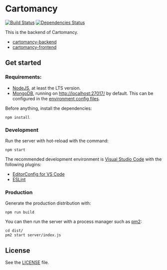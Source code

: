 # Cartomancy

[![Build Status](https://travis-ci.org/Thiht/cartomancy-backend.svg?branch=master)](https://travis-ci.org/Thiht/cartomancy-backend)
[![Dependencies Status](https://david-dm.org/Thiht/cartomancy-backend/status.png)](https://david-dm.org/Thiht/cartomancy-backend)

This is the backend of Cartomancy.

* [cartomancy-backend](https://github.com/Thiht/cartomancy-backend)
* [cartomancy-frontend](https://github.com/Thiht/cartomancy-frontend)

## Get started

### Requirements:

* [NodeJS](https://nodejs.org/en/), at least the LTS version.
* [MongoDB](https://www.mongodb.com/fr), running on [http://localhost:27017/](http://localhost:27017/) by default. This can be configured in the [environment config files](./config).

Before anything, install the dependencies:

    npm install

### Development

Run the server with hot-reload with the command:

    npm start

The recommended development environment is [Visual Studio Code](https://code.visualstudio.com/) with the following plugins:

* [EditorConfig for VS Code](https://marketplace.visualstudio.com/items?itemName=EditorConfig.EditorConfig)
* [ESLint](https://marketplace.visualstudio.com/items?itemName=dbaeumer.vscode-eslint)

### Production

Generate the production distribution with:

    npm run build

You can then run the server with a process manager such as [pm2](http://pm2.keymetrics.io/):

    cd dist/
    pm2 start server/index.js

## License

See the [LICENSE](./LICENSE) file.

